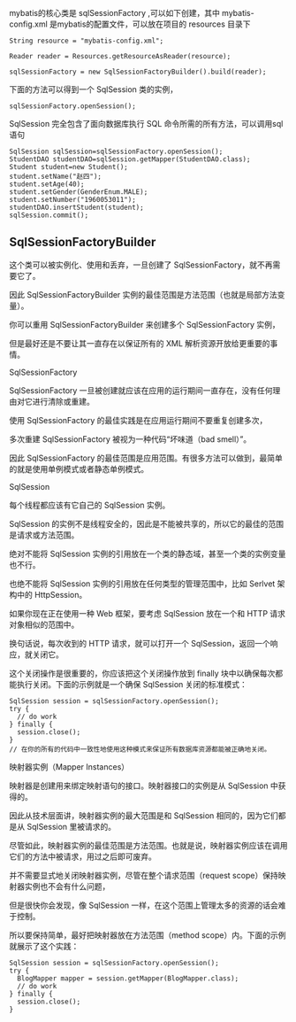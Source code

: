 mybatis的核心类是 sqlSessionFactory ,可以如下创建，其中 mybatis-config.xml 是mybatis的配置文件，可以放在项目的 resources 目录下
```
String resource = "mybatis-config.xml";

Reader reader = Resources.getResourceAsReader(resource);

sqlSessionFactory = new SqlSessionFactoryBuilder().build(reader);
```

下面的方法可以得到一个 SqlSession 类的实例，
```
sqlSessionFactory.openSession();
```
SqlSession 完全包含了面向数据库执行 SQL 命令所需的所有方法，可以调用sql语句
```
SqlSession sqlSession=sqlSessionFactory.openSession();
StudentDAO studentDAO=sqlSession.getMapper(StudentDAO.class);
Student student=new Student();
student.setName("赵四");
student.setAge(40);
student.setGender(GenderEnum.MALE);
student.setNumber("1960053011");
studentDAO.insertStudent(student);
sqlSession.commit();
```

<h2>SqlSessionFactoryBuilder</h2>

这个类可以被实例化、使用和丢弃，一旦创建了 SqlSessionFactory，就不再需要它了。

因此 SqlSessionFactoryBuilder 实例的最佳范围是方法范围（也就是局部方法变量）。

你可以重用 SqlSessionFactoryBuilder 来创建多个 SqlSessionFactory 实例，

但是最好还是不要让其一直存在以保证所有的 XML 解析资源开放给更重要的事情。

SqlSessionFactory

SqlSessionFactory 一旦被创建就应该在应用的运行期间一直存在，没有任何理由对它进行清除或重建。

使用 SqlSessionFactory 的最佳实践是在应用运行期间不要重复创建多次，

多次重建 SqlSessionFactory 被视为一种代码“坏味道（bad smell）”。

因此 SqlSessionFactory 的最佳范围是应用范围。有很多方法可以做到，最简单的就是使用单例模式或者静态单例模式。

SqlSession

每个线程都应该有它自己的 SqlSession 实例。

SqlSession 的实例不是线程安全的，因此是不能被共享的，所以它的最佳的范围是请求或方法范围。

绝对不能将 SqlSession 实例的引用放在一个类的静态域，甚至一个类的实例变量也不行。

也绝不能将 SqlSession 实例的引用放在任何类型的管理范围中，比如 Serlvet 架构中的 HttpSession。

如果你现在正在使用一种 Web 框架，要考虑 SqlSession 放在一个和 HTTP 请求对象相似的范围中。

换句话说，每次收到的 HTTP 请求，就可以打开一个 SqlSession，返回一个响应，就关闭它。

这个关闭操作是很重要的，你应该把这个关闭操作放到 finally 块中以确保每次都能执行关闭。下面的示例就是一个确保 SqlSession 关闭的标准模式：

```
SqlSession session = sqlSessionFactory.openSession();
try {
  // do work
} finally {
  session.close();
}
// 在你的所有的代码中一致性地使用这种模式来保证所有数据库资源都能被正确地关闭。
```

映射器实例（Mapper Instances）

映射器是创建用来绑定映射语句的接口。映射器接口的实例是从 SqlSession 中获得的。

因此从技术层面讲，映射器实例的最大范围是和 SqlSession 相同的，因为它们都是从 SqlSession 里被请求的。

尽管如此，映射器实例的最佳范围是方法范围。也就是说，映射器实例应该在调用它们的方法中被请求，用过之后即可废弃。

并不需要显式地关闭映射器实例，尽管在整个请求范围（request scope）保持映射器实例也不会有什么问题，

但是很快你会发现，像 SqlSession 一样，在这个范围上管理太多的资源的话会难于控制。

所以要保持简单，最好把映射器放在方法范围（method scope）内。下面的示例就展示了这个实践：

```
SqlSession session = sqlSessionFactory.openSession();
try {
  BlogMapper mapper = session.getMapper(BlogMapper.class);
  // do work
} finally {
  session.close();
}
```
